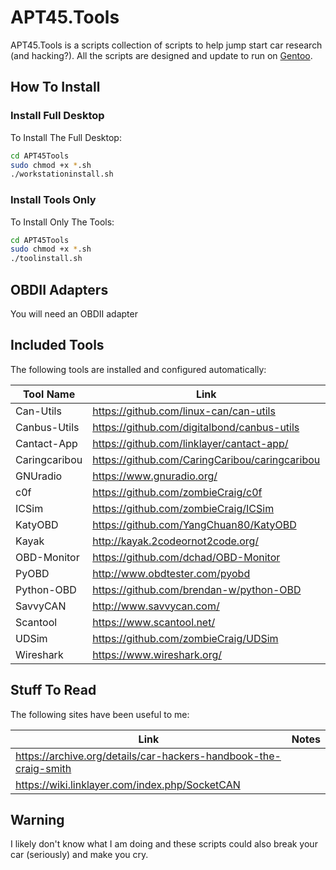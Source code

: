 # APT45.Tools

APT45.Tools is a scripts collection of scripts to help jump start car research (and hacking?). All the scripts are designed and update to run on [Gentoo](https://gentoo.org).

## How To Install

### Install Full Desktop

To Install The Full Desktop:

```bash
cd APT45Tools
sudo chmod +x *.sh
./workstationinstall.sh
```

### Install Tools Only

To Install Only The Tools:

```bash
cd APT45Tools
sudo chmod +x *.sh
./toolinstall.sh
```

## OBDII Adapters

You will need an OBDII adapter

## Included Tools

The following tools are installed and configured automatically:

| Tool Name | Link | Notes |
| ------------- | ------------- | ----- |
| Can-Utils | <https://github.com/linux-can/can-utils> 
| Canbus-Utils |  <https://github.com/digitalbond/canbus-utils> 
| Cantact-App |  <https://github.com/linklayer/cantact-app/> | 
| Caringcaribou | <https://github.com/CaringCaribou/caringcaribou> 
| GNUradio | <https://www.gnuradio.org/> | 
| c0f |  <https://github.com/zombieCraig/c0f> | 
| ICSim |  <https://github.com/zombieCraig/ICSim> 
| KatyOBD |  <https://github.com/YangChuan80/KatyOBD> 
| Kayak |  <http://kayak.2codeornot2code.org/> | |
| OBD-Monitor |  <https://github.com/dchad/OBD-Monitor> 
| PyOBD |  <http://www.obdtester.com/pyobd> | 
| Python-OBD |  <https://github.com/brendan-w/python-OBD> 
| SavvyCAN |  <http://www.savvycan.com/> | 
| Scantool |  <https://www.scantool.net/> 
| UDSim |  <https://github.com/zombieCraig/UDSim> 
| Wireshark |  <https://www.wireshark.org/> 

## Stuff To Read

The following sites have been useful to me:

| Link | Notes |
| ------------- | ------------- |
| <https://archive.org/details/car-hackers-handbook-the-craig-smith> 
| <https://wiki.linklayer.com/index.php/SocketCAN> 

## Warning

I likely don't know what I am doing and these scripts could also break your car (seriously) and make you cry.
